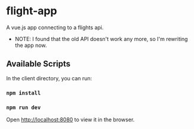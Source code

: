 # flight-app
A vue.js app connecting to a flights api.
- NOTE: I found that the old API doesn't work any more, so I'm rewriting the app now.

## Available Scripts
In the client directory, you can run:
### `npm install`

### `npm run dev`

Open [http://localhost:8080](http://localhost:8080) to view it in the browser.
